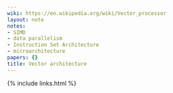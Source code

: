 ```yaml
---
wiki: https://en.wikipedia.org/wiki/Vector_processor
layout: note
notes:
- SIMD
- data parallelism
- Instruction Set Architecture
- microarchitecture
papers: {}
title: Vector architecture
---
```

{% include links.html %}
